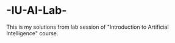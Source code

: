 # -IU-AI-Lab-
This is my solutions from lab session of "Introduction to Artificial Intelligence" course.
